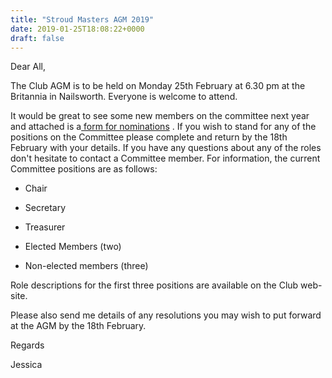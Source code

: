 ```yaml
---
title: "Stroud Masters AGM 2019"
date: 2019-01-25T18:08:22+0000
draft: false
---
```

Dear All,

The Club AGM is to be held on Monday 25th February at 6.30 pm at the Britannia in Nailsworth. Everyone is welcome to attend.

It would be great to see some new members on the committee next year and attached is a[ form for nominations](https://drive.google.com/open?id=0B0A6mk29Mn16MVJqQ0FIUmtDQWVMRGdCQUhmNXlyRTc2czA4)
. If you wish to stand for any of the positions on the Committee please complete and return by the 18th February with your details. If you have any questions about any of the roles don't hesitate to contact a Committee member. For information, the current Committee positions are as follows:


- Chair

- Secretary

- Treasurer

- Elected Members (two)

- Non-elected members (three)


Role descriptions for the first three positions are available on the Club web-site.

Please also send me details of any resolutions you may wish to put forward at the AGM by the 18th February.

Regards

Jessica

